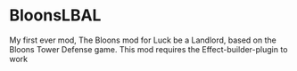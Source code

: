 # BloonsLBAL
My first ever mod, The Bloons mod for Luck be a Landlord, based on the Bloons Tower Defense game.
This mod requires the Effect-builder-plugin to work
